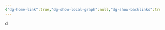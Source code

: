 ```yaml
---
{"dg-home-link":true,"dg-show-local-graph":null,"dg-show-backlinks":true,"dg-show-toc":true,"dg-show-inline-title":true,"dg-show-file-tree":true,"dg-enable-search":true,"dg-link-preview":true,"dg-show-tags":true,"dg-home":null,"dg-publish":true,"order":"2","dg-path":"devlog/appendix.md","permalink":"/devlog/appendix/","dgHomeLink":true,"dgShowBacklinks":true,"dgShowInlineTitle":true,"dgShowFileTree":true,"dgEnableSearch":true,"dgShowToc":true,"dgLinkPreview":true,"dgShowTags":true,"dgPassFrontmatter":true,"noteIcon":""}
---
```


d